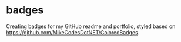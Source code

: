 # badges
Creating badges for my GitHub readme and portfolio, styled based on https://github.com/MikeCodesDotNET/ColoredBadges.
